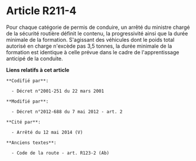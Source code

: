 # Article R211-4

Pour chaque catégorie de permis de conduire, un arrêté du   ministre chargé de la sécurité routière définit le contenu, la
progressivité ainsi que la durée minimale de la formation. S'agissant des véhicules dont le poids total autorisé en charge
n'excède pas 3,5 tonnes, la durée minimale de la formation est identique à celle prévue dans le cadre de l'apprentissage
anticipé de la conduite.

**Liens relatifs à cet article**

	**Codifié par**:

	  - Décret n°2001-251 du 22 mars 2001

	**Modifié par**:

	  - Décret n°2012-688 du 7 mai 2012 - art. 2

	**Cité par**:

	  - Arrêté du 12 mai 2014 (V)

	**Anciens textes**:

	  - Code de la route - art. R123-2 (Ab)
